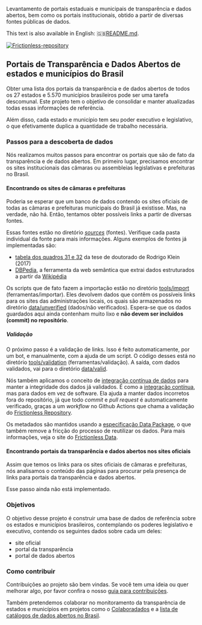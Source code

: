 Levantamento de portais estaduais e municipais de transparência e dados abertos, bem como os portais institucionais, obtido a partir de diversas fontes públicas de dados.

This text is also available in English: 🇬🇧[README.md](README.md).

[![Frictionless-repository](https://github.com/augusto-herrmann/transparencia-dados-abertos-brasil/actions/workflows/frictionless-repository.yaml/badge.svg)](https://repository.frictionlessdata.io/report?user=augusto-herrmann&repo=transparencia-dados-abertos-brasil&flow=frictionless-repository)

## Portais de Transparência e Dados Abertos de estados e municípios do Brasil

Obter uma lista dos portais da transparência e de dados abertos de todos os 27
estados e 5.570 municípios brasileiros pode ser uma tarefa descomunal. Este
projeto tem o objetivo de consolidar e manter atualizadas todas essas
informações de referência.

Além disso, cada estado e município tem seu poder executivo e legislativo, o
que efetivamente duplica a quantidade de trabalho necessária.

### Passos para a descoberta de dados

Nós realizamos muitos passos para encontrar os portais que são de fato da
transparência e de dados abertos. Em primeiro lugar, precisamos encontrar
os sites institucionais das câmaras ou assembleias legislativas e prefeituras
no Brasil.

#### Encontrando os sites de câmaras e prefeituras

Poderia se esperar que um banco de dados contendo os sites oficiais de todas
as câmaras e prefeituras municipais do Brasil já existisse. Mas, na verdade,
não há. Então, tentamos obter possíveis links a partir de diversas fontes.

Essas fontes estão no diretório *[sources](sources)* (fontes). Verifique cada
pasta individual da fonte para mais informações. Alguns exemplos de fontes já
implementadas são:

* [tabela dos quadros 31 e 32](sources/research/klein-2017) da tese de doutorado de Rodrigo Klein (2017)
* [DBPedia](sources/dbpedia), a ferramenta da web semântica que extrai dados
  estruturados a partir da [Wikipédia](https://www.wikipedia.org/)

Os scripts que de fato fazem a importação estão no diretório
[tools/import](tools/import) (ferramentas/importar). Eles devolvem dados que
contêm os possíveis links para os sites das administrações locais, os quais
são armazenados no diretório [data/unverified](data/unverified) (dados/não
verificados). Espera-se que os dados guardados aqui ainda contenham muito
lixo e **não devem ser incluídos (commit) no repositório**.

##### Validação

O próximo passo é a validação de links. Isso é feito automaticamente, por um
bot, e manualmente, com a ajuda de um script. O código desses está no
diretório [tools/validation](tools/validation) (ferramentas/validação). A
saída, com dados validados, vai para o diretório [data/valid](data/valid).

Nós também aplicamos o conceito de
[integração contínua de dados](http://okfnlabs.org/blog/2016/05/17/automated-data-validation.html)
para manter a integridade dos dados já validados. É como a
[integração contínua](https://en.wikipedia.org/wiki/Continuous_integration),
mas para dados em vez de software. Ela ajuda a manter dados incorretos fora do
repositório, já que todo *commit* e *pull request* é automaticamente
verificado, graças a um *workflow* no Github Actions que chama a validação do
[Frictionless Repository](https://repository.frictionlessdata.io/).

Os metadados são mantidos usando a
[especificação Data Package](https://frictionlessdata.io/specs/data-package/),
o que também remove a fricção do processo de reutilizar os dados. Para mais
informações, veja o site do [Frictionless Data](https://frictionlessdata.io/).

#### Encontrando portais da transparência e dados abertos nos sites oficiais

Assim que temos os links para os sites oficiais de câmaras e prefeituras,
nós analisamos o conteúdo das páginas para procurar pela presença de links
para portais da transparência e dados abertos.

Esse passo ainda não está implementado.

### Objetivos

O objetivo desse projeto é construir uma base de dados de referência sobre
os estados e municípios brasileiros, contemplando os poderes legislativo e
executivo, contendo os seguintes dados sobre cada um deles:

* site oficial
* portal da transparência
* portal de dados abertos

### Como contribuir

Contribuições ao projeto são bem vindas. Se você tem uma ideia ou quer
melhorar algo, por favor confira o nosso
[guia para contribuições](CONTRIBUIR.md).

Também pretendemos colaborar no monitoramento da transparência de estados e
municípios em projetos como o [Colaboradados](http://colaboradados.github.io/)
e a [lista de catálogos de dados abertos no
Brasil](https://github.com/dadosgovbr/catalogos-dados-brasil).

